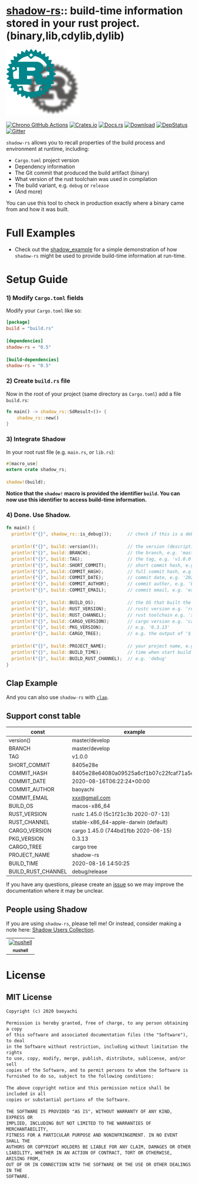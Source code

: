 [shadow-rs][docsrs]:: build-time information stored in your rust project.(binary,lib,cdylib,dylib)
========================================
![shadow](./shadow-rs.png)

[docsrs]: https://docs.rs/shadow-rs

[![Chrono GitHub Actions](https://github.com/baoyachi/shadow-rs/workflows/build/badge.svg)](https://github.com/baoyachi/shadow-rs/actions?query=workflow%3Abuild)
[![Crates.io](https://img.shields.io/crates/v/shadow-rs.svg)](https://crates.io/crates/shadow-rs)
[![Docs.rs](https://docs.rs/shadow-rs/badge.svg)](https://docs.rs/shadow-rs)
[![Download](https://img.shields.io/crates/d/shadow-rs)](https://crates.io/crates/shadow-rs)
[![DepStatus](https://deps.rs/repo/github/baoyachi/shadow-rs/status.svg)](https://deps.rs/repo/github/baoyachi/shadow-rs)
[![Gitter](https://badges.gitter.im/shadow-rs/community.svg)](https://gitter.im/shadow-rs/community?utm_source=badge&utm_medium=badge&utm_campaign=pr-badge)


`shadow-rs` allows you to recall properties of the build process and environment at runtime, including:

* `Cargo.toml` project version
* Dependency information
* The Git commit that produced the build artifact (binary)
* What version of the rust toolchain was used in compilation
* The build variant, e.g. `debug` or `release`
* (And more)

You can use this tool to check in production exactly where a binary came from and how it was built.

# Full Examples
* Check out the [shadow_example](https://github.com/baoyachi/shadow-rs/tree/master/example_shadow) for a simple demonstration of how `shadow-rs` might be used to provide build-time information at run-time.

# Setup Guide

### 1) Modify `Cargo.toml` fields
Modify your `Cargo.toml` like so:

```TOML
[package]
build = "build.rs"

[dependencies]
shadow-rs = "0.5"

[build-dependencies]
shadow-rs = "0.5"
```

### 2) Create `build.rs` file

Now in the root of your project (same directory as `Cargo.toml`) add a file `build.rs`:

```rust
fn main() -> shadow_rs::SdResult<()> {
    shadow_rs::new()
}
```

### 3) Integrate Shadow

In your root rust file (e.g. `main.rs`, or `lib.rs`):

```rust
#[macro_use]
extern crate shadow_rs;

shadow!(build);
```

**Notice that the `shadow!` macro is provided the identifier `build`.  You can now use this identifier to access build-time information.**

### 4) Done. Use Shadow.

```rust
fn main() {
  println!("{}", shadow_rs::is_debug());      // check if this is a debug build
  
  println!("{}", build::version());           // the version (description binary detail information)
  println!("{}", build::BRANCH);              // the branch, e.g. 'master'
  println!("{}", build::TAG);                 // the tag, e.g. 'v1.0.0'
  println!("{}", build::SHORT_COMMIT);        // short commit hash, e.g. '8405e28e'
  println!("{}", build::COMMIT_HASH);         // full commit hash, e.g. '8405e28e64080a09525a6cf1b07c22fcaf71a5c5'
  println!("{}", build::COMMIT_DATE);         // commit date, e.g. '2020-08-16 11:52:47'
  println!("{}", build::COMMIT_AUTHOR);       // commit author, e.g. 'baoyachi'
  println!("{}", build::COMMIT_EMAIL);        // commit email, e.g. 'example@gmail.com'
  
  println!("{}", build::BUILD_OS);            // the OS that built the binary, e.g. 'macos-x86_64'
  println!("{}", build::RUST_VERSION);        // rustc version e.g. 'rustc 1.45.0 (5c1f21c3b 2020-07-13)'
  println!("{}", build::RUST_CHANNEL);        // rust toolchain e.g. 'stable-x86_64-apple-darwin (default)'
  println!("{}", build::CARGO_VERSION);       // cargo version e.g. 'cargo 1.45.0 (744bd1fbb 2020-06-15)'
  println!("{}", build::PKG_VERSION);         // e.g. '0.3.13'
  println!("{}", build::CARGO_TREE);          // e.g. the output of '$ cargo tree'
  
  println!("{}", build::PROJECT_NAME);        // your project name, e.g. 'shadow-rs'
  println!("{}", build::BUILD_TIME);          // time when start build occurred, e.g. '2020-08-16 14:50:25'
  println!("{}", build::BUILD_RUST_CHANNEL);  // e.g. 'debug'
}
```

## Clap Example 
And you can also use `shadow-rs` with [`clap`](https://github.com/baoyachi/shadow-rs/blob/master/example_shadow/src/main.rs).

## Support const table
| const | example |
| ------ | ------ |
| version() | master/develop |
| BRANCH | master/develop |
| TAG | v1.0.0 |
| SHORT_COMMIT | 8405e28e |  
| COMMIT_HASH | 8405e28e64080a09525a6cf1b07c22fcaf71a5c5 |  
| COMMIT_DATE | 2020-08-16T06:22:24+00:00 |
| COMMIT_AUTHOR | baoyachi |
| COMMIT_EMAIL | xxx@gmail.com |  
| BUILD_OS | macos-x86_64 |  
| RUST_VERSION | rustc 1.45.0 (5c1f21c3b 2020-07-13) |  
| RUST_CHANNEL | stable-x86_64-apple-darwin (default) |  
| CARGO_VERSION | cargo 1.45.0 (744bd1fbb 2020-06-15) |  
| PKG_VERSION | 0.3.13 |
| CARGO_TREE | cargo tree |  
| PROJECT_NAME | shadow-rs |  
| BUILD_TIME | 2020-08-16 14:50:25 |  
| BUILD_RUST_CHANNEL | debug/release |  

If you have any questions, please create an [issue](https://github.com/baoyachi/shadow-rs/issues/new) so we may improve the documentation where it may be unclear.

## People using Shadow
If you are using `shadow-rs`, please tell me! Or instead, consider making a note here: [Shadow Users Collection](https://github.com/baoyachi/shadow-rs/issues/19).

<table>
  <tr>
    <td align="center"><a href="https://github.com/nushell/nushell"><img src="https://avatars3.githubusercontent.com/u/50749515?s=200&v=4" width="100px;" alt="nushell"/><br /><sub><b>nushell</b></sub></a><br /></td>
  </tr>
</table>

# License

## MIT License

```
Copyright (c) 2020 baoyachi

Permission is hereby granted, free of charge, to any person obtaining a copy
of this software and associated documentation files (the "Software"), to deal
in the Software without restriction, including without limitation the rights
to use, copy, modify, merge, publish, distribute, sublicense, and/or sell
copies of the Software, and to permit persons to whom the Software is
furnished to do so, subject to the following conditions:

The above copyright notice and this permission notice shall be included in all
copies or substantial portions of the Software.

THE SOFTWARE IS PROVIDED "AS IS", WITHOUT WARRANTY OF ANY KIND, EXPRESS OR
IMPLIED, INCLUDING BUT NOT LIMITED TO THE WARRANTIES OF MERCHANTABILITY,
FITNESS FOR A PARTICULAR PURPOSE AND NONINFRINGEMENT. IN NO EVENT SHALL THE
AUTHORS OR COPYRIGHT HOLDERS BE LIABLE FOR ANY CLAIM, DAMAGES OR OTHER
LIABILITY, WHETHER IN AN ACTION OF CONTRACT, TORT OR OTHERWISE, ARISING FROM,
OUT OF OR IN CONNECTION WITH THE SOFTWARE OR THE USE OR OTHER DEALINGS IN THE
SOFTWARE.
```
